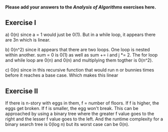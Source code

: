 #### Please add your answers to the ***Analysis of  Algorithms*** exercises here.

## Exercise I

a) 0(n) since a = 1 would just be 0(1). But in a while loop, it appears there are 3n which is linear.


b) 0(n^2) since it appears that there are two loops. One loop is nested within another. sum = 0 is 0(1) as well as sum += i and j *= 2. The for loop and while loop are 0(n) and 0(n) and multiplying them togther is 0(n^2).


c) 0(n) since in this recursive function that would run n or bunnies times before it reaches a base case. Which makes this linear

## Exercise II


If there is n-story with eggs in them, f = number of floors. If f is higher, the eggs get broken. If f is smaller, the egg won't break. This can be approached by using a binary tree where the greater f value goes to the right and the lesser f value goes to the left. And the runtime complexity for a binary search tree is 0(log n) but its worst case can be 0(n).